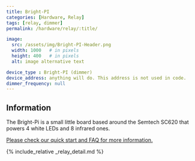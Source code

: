 ```yaml
---
title: Bright-PI
categories: [Hardware, Relay]
tags: [relay, dimmer]
permalink: /hardware/relay/:title/

image:
  src: /assets/img/Bright-PI-Header.png
  width: 1000   # in pixels
  height: 400   # in pixels
  alt: image alternative text

device_type : Bright-PI (dimmer)
device_address: anything will do. This address is not used in code.
dimmer_frequency: null
---
```


## Information
The Bright-Pi is a small little board based around the Semtech SC620 that powers 4 white LEDs and 8 infrared ones.

[Please check our quick start and FAQ for more information.](https://github.com/PiSupply/Bright-Pi)

{% include_relative _relay_detail.md %}
